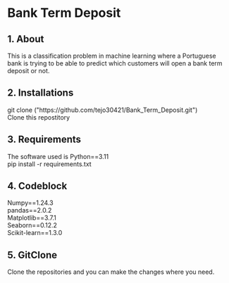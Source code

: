 <h1> Bank Term Deposit </h1>
<h2><strong> 1. About </strong></h2>
This is a classification problem in machine learning where a Portuguese bank is trying to be able to predict which customers will open a bank term deposit or not.
<h2><strong> 2. Installations </strong></h2>
git clone ("https://github.com/tejo30421/Bank_Term_Deposit.git") <br />
Clone this repostitory
<h2><strong> 3. Requirements </strong></h2>
The software used is Python==3.11 <br />
pip install -r requirements.txt
<h2><strong> 4. Codeblock </strong></h2>
Numpy==1.24.3  <br />
pandas==2.0.2 <br />
Matplotlib==3.7.1 <br />
Seaborn==0.12.2 <br />
Scikit-learn==1.3.0 <br />
<h2><strong> 5. GitClone </strong></h2>
Clone the repositories and you can make the changes where you need.
